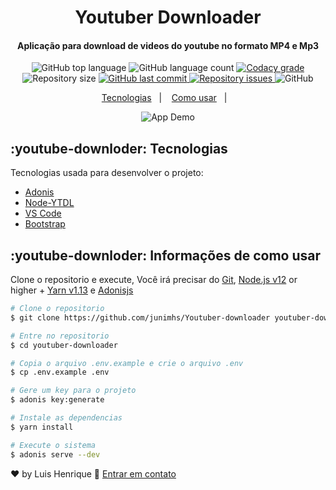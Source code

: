 <h1 align="center">
    Youtuber Downloader
</h1>

<h4 align="center">
  Aplicação para download de videos do youtube no formato MP4 e Mp3
</h4>
<p align="center">
  <img alt="GitHub top language" src="https://img.shields.io/github/languages/top/lukemorales/react-native-design-code.svg">

  <img alt="GitHub language count" src="https://img.shields.io/github/languages/count/lukemorales/react-native-design-code.svg">

  <a href="https://www.codacy.com/app/lukemorales/react-native-design-code?utm_source=github.com&amp;utm_medium=referral&amp;utm_content=lukemorales/react-native-design-code&amp;utm_campaign=Badge_Grade">
    <img alt="Codacy grade" src="https://img.shields.io/codacy/grade/04db4b43120b4d05b9b39c9d2da97300.svg">
  </a>

  <img alt="Repository size" src="https://img.shields.io/github/repo-size/lukemorales/react-native-design-code.svg">
  <a href="https://github.com/lukemorales/react-native-design-code/commits/master">
    <img alt="GitHub last commit" src="https://img.shields.io/github/last-commit/lukemorales/react-native-design-code.svg">
  </a>

  <a href="https://github.com/lukemorales/react-native-design-code/issues">
    <img alt="Repository issues" src="https://img.shields.io/github/issues/lukemorales/react-native-design-code.svg">
  </a>

  <img alt="GitHub" src="https://img.shields.io/github/license/lukemorales/react-native-design-code.svg">
</p>

<p align="center">
  <a href="#youtube-downloder-tecnologias">Tecnologias</a>&nbsp;&nbsp;&nbsp;|&nbsp;&nbsp;&nbsp;
  <a href="#youtube-downloder-informações-de-como-usar">Como usar</a>&nbsp;&nbsp;&nbsp;|&nbsp;&nbsp;&nbsp;
</p>

<p align="center">
  <img alt="App Demo" src="https://res.cloudinary.com/dkqoy4ug8/image/upload/v1586561556/Gif-youtuber-2_sndh5w.gif">
</p>

## :youtube-downloder: Tecnologias

Tecnologias usada para desenvolver o projeto:

-  [Adonis](https://adonisjs.com/)
-  [Node-YTDL](https://github.com/fent/node-ytdl-core)
-  [VS Code][vc]
-  [Bootstrap](https://getbootstrap.com/)

## :youtube-downloder: Informações de como usar

Clone o repositorio e execute, Você irá precisar do [Git](https://git-scm.com), [Node.js v12][nodejs] or higher + [Yarn v1.13][yarn] e [Adonisjs](https://adonisjs.com/)

```bash
# Clone o repositorio
$ git clone https://github.com/junimhs/Youtuber-downloader youtuber-downloader

# Entre no repositorio
$ cd youtuber-downloader

# Copia o arquivo .env.example e crie o arquivo .env
$ cp .env.example .env

# Gere um key para o projeto
$ adonis key:generate

# Instale as dependencias
$ yarn install

# Execute o sistema
$ adonis serve --dev 
```

♥ by Luis Henrique :wave: [Entrar em contato](https://www.linkedin.com/in/luis-henrique-da-silva-melo-junior-416579155/)

[nodejs]: https://nodejs.org/
[yarn]: https://yarnpkg.com/
[vc]: https://code.visualstudio.com/

